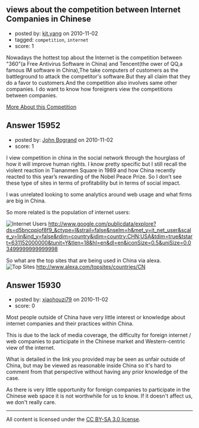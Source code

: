 ## views about the competition between Internet Companies in Chinese

- posted by: [kit.yang](https://stackexchange.com/users/-1/5173-kit-yang) on 2010-11-02
- tagged: `competition`, `internet`
- score: 1

Nowadays the hottest top about the Internet is the competition between  "360"(a Free Antivirus Software in China) and Tencent(the ower of QQ,a famous IM software in China),The take  computers of customers as the battleground to attack the competitor's  software.But they all claim  that they do a favor to customers.And the competition also involves same other companies. I do want to know how foreigners view the competitions between companies.

[More About this Competition][1]


  [1]: http://www.sinocast.com/readbeatarticle.do?id=49694


## Answer 15952

- posted by: [John Bogrand](https://stackexchange.com/users/-1/3577-john-bogrand) on 2010-11-02
- score: 1

<p>I view competition in china in the social network through the hourglass of how it will improve human rights.  I know pretty specific but I still recall the violent reaction in Tiananmen Square in 1989 and how China recently reacted to this year’s rewarding of the Nobel Peace Prize.  So I don’t see these type of sites in terms of profitability but in terms of social impact.</p>

<p>I was unrelated looking to some analytics around web usage and what firms are big in China.</p>

<p>So more related is the population of internet users:</p>

<p><img src="http://i.stack.imgur.com/iRD4d.jpg" alt="Internet Users">
 <a href="http://www.google.com/publicdata/explore?ds=d5bncppjof8f9_&amp;ctype=l&amp;strail=false&amp;nselm=h&amp;met_y=it_net_user&amp;scale_y=lin&amp;ind_y=false&amp;rdim=country&amp;idim=country:CHN:USA&amp;tdim=true&amp;tstart=631152000000&amp;tunit=Y&amp;tlen=18&amp;hl=en&amp;dl=en&amp;iconSize=0.5&amp;uniSize=0.03499999999999998" rel="nofollow">http://www.google.com/publicdata/explore?ds=d5bncppjof8f9_&amp;ctype=l&amp;strail=false&amp;nselm=h&amp;met_y=it_net_user&amp;scale_y=lin&amp;ind_y=false&amp;rdim=country&amp;idim=country:CHN:USA&amp;tdim=true&amp;tstart=631152000000&amp;tunit=Y&amp;tlen=18&amp;hl=en&amp;dl=en&amp;iconSize=0.5&amp;uniSize=0.03499999999999998</a> </p>

<p>So what are the top sites that are being used in China via alexa.<br>
<img src="http://i.stack.imgur.com/dj2Ff.jpg" alt="Top Sites">
<a href="http://www.alexa.com/topsites/countries/CN" rel="nofollow">http://www.alexa.com/topsites/countries/CN</a></p>



## Answer 15930

- posted by: [xiaohouzi79](https://stackexchange.com/users/-1/4868-xiaohouzi79) on 2010-11-02
- score: 0

Most people outside of China have very little interest or knowledge about internet companies and their practices within China.

This is due to the lack of media coverage, the difficulty for foreign internet / web companies to participate in the Chinese market and Western-centric view of the internet.

What is detailed in the link you provided may be seen as unfair outside of China, but may be viewed as reasonable inside China so it's hard to comment from that perspective without having any prior knowledge of the case.

As there is very little opportunity for foreign companies to participate in the Chinese web space it is not worthwhile for us to know. If it doesn't affect us, we don't really care.



---

All content is licensed under the [CC BY-SA 3.0 license](https://creativecommons.org/licenses/by-sa/3.0/).

